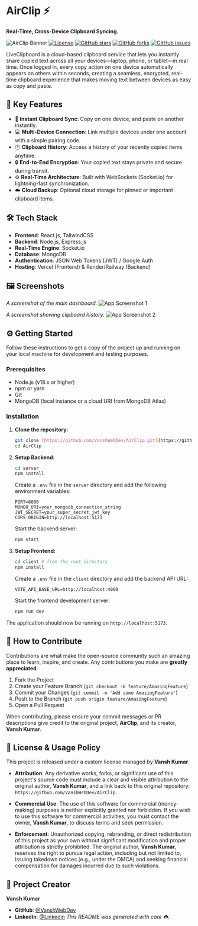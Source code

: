 # AirClip ⚡

**Real-Time, Cross-Device Clipboard Syncing.**

![AirClip Banner](https://user-images.githubusercontent.com/73386121/211533314-1e7a5518-8686-4f35-802c-471206b13247.png) [![License](https://img.shields.io/badge/License-Custom-blue.svg)](https://github.com/VanshWebDev/AirClip/blob/main/README.md#%EF%B8%8F-license--usage-policy)
[![GitHub stars](https://img.shields.io/github/stars/VanshWebDev/AirClip?style=social)](https://github.com/VanshWebDev/AirClip/stargazers)
[![GitHub forks](https://img.shields.io/github/forks/VanshWebDev/AirClip?style=social)](https://github.com/VanshWebDev/AirClip/network/members)
[![GitHub issues](https://img.shields.io/github/issues/VanshWebDev/AirClip)](https://github.com/VanshWebDev/AirClip/issues)

LiveClipboard is a cloud-based clipboard service that lets you instantly share copied text across all your devices—laptop, phone, or tablet—in real time. Once logged in, every copy action on one device automatically appears on others within seconds, creating a seamless, encrypted, real-time clipboard experience that makes moving text between devices as easy as copy and paste.

## 🚀 Key Features

-   🔄 **Instant Clipboard Sync**: Copy on one device, and paste on another instantly.
-   💻 **Multi-Device Connection**: Link multiple devices under one account with a simple pairing code.
-   🕐 **Clipboard History**: Access a history of your recently copied items anytime.
-   🔒 **End-to-End Encryption**: Your copied text stays private and secure during transit.
-   ⚙️ **Real-Time Architecture**: Built with WebSockets (Socket.io) for lightning-fast synchronization.
-   ☁️ **Cloud Backup**: Optional cloud storage for pinned or important clipboard items.

## 🛠️ Tech Stack

-   **Frontend**: React.js, TailwindCSS
-   **Backend**: Node.js, Express.js
-   **Real-Time Engine**: Socket.io
-   **Database**: MongoDB
-   **Authentication**: JSON Web Tokens (JWT) / Google Auth
-   **Hosting**: Vercel (Frontend) & Render/Railway (Backend)

## 🖼️ Screenshots

*A screenshot of the main dashboard.*
![App Screenshot 1](https://via.placeholder.com/468x300?text=App+Dashboard+Screenshot)

*A screenshot showing clipboard history.*
![App Screenshot 2](https://via.placeholder.com/468x300?text=Clipboard+History+Screenshot)

## ⚙️ Getting Started

Follow these instructions to get a copy of the project up and running on your local machine for development and testing purposes.

### Prerequisites

-   Node.js (v18.x or higher)
-   npm or yarn
-   Git
-   MongoDB (local instance or a cloud URI from MongoDB Atlas)

### Installation

1.  **Clone the repository:**
    ```sh
    git clone [https://github.com/VanshWebDev/AirClip.git](https://github.com/VanshWebDev/AirClip.git)
    cd AirClip
    ```

2.  **Setup Backend:**
    ```sh
    cd server
    npm install
    ```
    Create a `.env` file in the `server` directory and add the following environment variables:
    ```env
    PORT=8000
    MONGO_URI=your_mongodb_connection_string
    JWT_SECRET=your_super_secret_jwt_key
    CORS_ORIGIN=http://localhost:5173
    ```
    Start the backend server:
    ```sh
    npm start
    ```

3.  **Setup Frontend:**
    ```sh
    cd client # from the root directory
    npm install
    ```
    Create a `.env` file in the `client` directory and add the backend API URL:
    ```env
    VITE_API_BASE_URL=http://localhost:4000
    ```
    Start the frontend development server:
    ```sh
    npm run dev
    ```

The application should now be running on `http://localhost:5173`.

## 🤝 How to Contribute

Contributions are what make the open-source community such an amazing place to learn, inspire, and create. Any contributions you make are **greatly appreciated**.

1.  Fork the Project
2.  Create your Feature Branch (`git checkout -b feature/AmazingFeature`)
3.  Commit your Changes (`git commit -m 'Add some AmazingFeature'`)
4.  Push to the Branch (`git push origin feature/AmazingFeature`)
5.  Open a Pull Request

When contributing, please ensure your commit messages or PR descriptions give credit to the original project, **AirClip**, and its creator, **Vansh Kumar**.

## 📜 License & Usage Policy

This project is released under a custom license managed by **Vansh Kumar**.

* **Attribution**: Any derivative works, forks, or significant use of this project's source code must include a clear and visible attribution to the original author, **Vansh Kumar**, and a link back to this original repository: `https://github.com/VanshWebDev/AirClip`.

* **Commercial Use**: The use of this software for commercial (money-making) purposes is neither explicitly granted nor forbidden. If you wish to use this software for commercial activities, you must contact the owner, **Vansh Kumar**, to discuss terms and seek permission.

* **Enforcement**: Unauthorized copying, rebranding, or direct redistribution of this project as your own without significant modification and proper attribution is strictly prohibited. The original author, **Vansh Kumar**, reserves the right to pursue legal action, including but not limited to, issuing takedown notices (e.g., under the DMCA) and seeking financial compensation for damages incurred due to such violations.

## 👤 Project Creator

**Vansh Kumar**

-   **GitHub**: [@VanshWebDev](https://github.com/VanshWebDev)
-   **LinkedIn**: [@Linkedin](https://www.linkedin.com/in/vansh-kumar-/)
*This README was generated with care ☘️.*